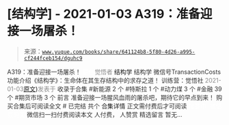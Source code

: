 # [结构学] - 2021-01-03 A319：准备迎接一场屠杀！

> 来源：[`www.yuque.com/books/share/641124b8-5f80-4d26-a995-cf244fceb154/dguhc9`](https://www.yuque.com/books/share/641124b8-5f80-4d26-a995-cf244fceb154/dguhc9)

<ne-p id="520f42f3293818f927861ebbd5b15da4_p_0" data-lake-id="520f42f3293818f927861ebbd5b15da4_p_0"><ne-text id="u3798bd8a" style="color: rgb(51, 51, 51);">A319：准备迎接一场屠杀！</ne-text></ne-p> <ne-p id="ab939788fe054357dc1bf56856698969" data-lake-id="ab939788fe054357dc1bf56856698969"><ne-text id="uf873db5c" ne-fontsize="12" style="color: rgb(255, 255, 255);">原创</ne-text><ne-text id="uf0a2eac1" style="color: rgb(140, 140, 140);">觉悟者</ne-text> <ne-text id="uf616a1f1" ne-fontsize="14">结构学</ne-text></ne-p> <ne-p id="6b3acb53db87e264fe3d8db7e622e65a" data-lake-id="6b3acb53db87e264fe3d8db7e622e65a"><ne-text id="ue772ea21" ne-fontsize="14" ne-bold="true" style="color: rgb(51, 51, 51);">结构学</ne-text></ne-p> <ne-p id="4f6bab4ed65d9b2cca81d7bb92e1c669" data-lake-id="4f6bab4ed65d9b2cca81d7bb92e1c669"><ne-text id="u55e153fb" ne-fontsize="14" style="color: rgb(51, 51, 51);">微信号</ne-text><ne-text id="ub6718fa7" ne-fontsize="14" style="color: rgb(51, 51, 51);">TransactionCosts</ne-text></ne-p> <ne-p id="f746d9aca1cf297a9c09b3b2b9ab8a62" data-lake-id="f746d9aca1cf297a9c09b3b2b9ab8a62"><ne-text id="u7556144d" ne-fontsize="14" style="color: rgb(51, 51, 51);">功能介绍</ne-text><ne-text id="u1fe48371" ne-fontsize="14" style="color: rgb(51, 51, 51);">《结构学》：生命体在其生存结构中的求存之道！ 训练营：觉悟社</ne-text></ne-p> <ne-p id="89fd67e52b2b047a33009952e68a68ca" data-lake-id="89fd67e52b2b047a33009952e68a68ca"><ne-text id="uccdc697d" style="color: rgb(140, 140, 140);">2021-01-03</ne-text>[<ne-text id="u0367b46d" ne-fontsize="14">原文</ne-text>](https://mp.weixin.qq.com/s?__biz=MzIzMDYwOTM0Mg==&mid=2247485036&idx=1&sn=ff52df7559e0a6ed8230922ebd2af71a&chksm=e8b19ebddfc617ab0eca4ed1a66c5227d328155954d6704be456950fb3926e59e5288f7877cf#rd))<ne-text id="u43bfcd95" ne-fontsize="14" style="color: rgb(140, 140, 140);">发表于</ne-text></ne-p> <ne-p id="1acacebb8cb3fd189f5142a8e2c9d31d" data-lake-id="1acacebb8cb3fd189f5142a8e2c9d31d"><ne-text id="u8c8c2d11" style="color: rgb(51, 51, 51);">收录于合集</ne-text></ne-p> <ne-p id="75c8edceca13633e9b81d4f660857b9c" data-lake-id="75c8edceca13633e9b81d4f660857b9c"><ne-text id="u1636f2bc" style="color: rgb(51, 51, 51);">#新能源 2 个</ne-text></ne-p> <ne-p id="dbaede0b21cc2178296bbe26fb503b3d" data-lake-id="dbaede0b21cc2178296bbe26fb503b3d"><ne-text id="ud61a5bf0" style="color: rgb(51, 51, 51);">#特斯拉 1 个</ne-text></ne-p> <ne-p id="fb1746d41c6628303100945c911c6723" data-lake-id="fb1746d41c6628303100945c911c6723"><ne-text id="u0cf47112" style="color: rgb(51, 51, 51);">#动力煤 3 个</ne-text></ne-p> <ne-p id="56f9da85dd134de0cd0fd33b863833ac" data-lake-id="56f9da85dd134de0cd0fd33b863833ac"><ne-text id="u3f8242fd" style="color: rgb(51, 51, 51);">#金融 39 个</ne-text></ne-p> <ne-p id="fcdf0c341ffbf8618f75cee5c5202ba8" data-lake-id="fcdf0c341ffbf8618f75cee5c5202ba8"><ne-text id="ub9055a5e" style="color: rgb(51, 51, 51);">#期货市场 3 个</ne-text></ne-p> <ne-p id="bb39f0286664631914a24ee3033172df" data-lake-id="bb39f0286664631914a24ee3033172df"><ne-text id="u65e2b1fd" style="color: rgb(51, 51, 51);">前言</ne-text></ne-p> <ne-p id="89442a73eed0b09c552faa8c09efe45b" data-lake-id="89442a73eed0b09c552faa8c09efe45b"><ne-text id="u2edbbdbb" style="color: rgb(51, 51, 51);">准备迎接一场腥风血雨的屠杀吧，期待它的早点到来！</ne-text></ne-p> <ne-p id="a8f6ce97d4c3b041192a77876453ae47" data-lake-id="a8f6ce97d4c3b041192a77876453ae47" ne-alignment="center"><ne-text id="ue53e84bd" style="color: rgb(51, 51, 51);">购买合集后可阅读全文</ne-text></ne-p> <ne-p id="4c9f85314e59df2e46075930408b1847" data-lake-id="4c9f85314e59df2e46075930408b1847" ne-alignment="center"><ne-text id="ucc30c113" style="color: rgb(51, 51, 51);">#</ne-text></ne-p> <ne-p id="d0e685ac99de3a6e13b5dcfa088a494e" data-lake-id="d0e685ac99de3a6e13b5dcfa088a494e" ne-alignment="center"><ne-text id="u8e7e02d6" style="color: rgb(51, 51, 51);">已完结 共个</ne-text></ne-p> <ne-p id="8968e3b972d9e79abac23fefc2a6294b" data-lake-id="8968e3b972d9e79abac23fefc2a6294b" ne-alignment="center"><ne-text id="u01cd49fd" ne-fontsize="16">合集详情</ne-text></ne-p> <ne-p id="9c0e0cd9e6b4ef80f8720b5cfe017ac9" data-lake-id="9c0e0cd9e6b4ef80f8720b5cfe017ac9" ne-alignment="center"><ne-text id="u0f2fbb7a" style="color: rgb(51, 51, 51);">正文需付费后才可阅读</ne-text></ne-p> <ne-p id="f7f5f5cff39c7465cbf658a8bf6d73f0" data-lake-id="f7f5f5cff39c7465cbf658a8bf6d73f0" ne-alignment="center"><ne-text id="uf76b950f" style="color: rgb(255, 255, 255);">加载中</ne-text></ne-p> <ne-p id="788d988ff23f11e65497b3513345f0e4" data-lake-id="788d988ff23f11e65497b3513345f0e4" ne-alignment="center"><ne-text id="u22dafdc6" style="color: rgb(255, 255, 255);"> 微信豆购买</ne-text></ne-p> <ne-p id="c3fcc1480dc40e9e361e195632919a85" data-lake-id="c3fcc1480dc40e9e361e195632919a85" ne-alignment="center"><ne-text id="u4e7f5e54" style="color: rgb(51, 51, 51);">微信扫一扫付费阅读本文</ne-text></ne-p> <ne-p id="8c0ca65d82bd28fc40d46fd4fd3c5ba5" data-lake-id="8c0ca65d82bd28fc40d46fd4fd3c5ba5" ne-alignment="center"><ne-text id="u0d25f745" ne-fontsize="13" style="color: rgb(51, 51, 51);">人付费， 人赞赏</ne-text></ne-p> <ne-h3 id="MgC7J" data-lake-id="MgC7J"><ne-heading-ext><ne-heading-anchor></ne-heading-anchor><ne-heading-fold></ne-heading-fold></ne-heading-ext><ne-heading-content><ne-text id="uaed96546" ne-fontsize="16" style="color: rgb(51, 51, 51);">精选留言</ne-text></ne-heading-content></ne-h3> <ne-p id="0f0e26c8fa79dd52ea397dc7b7b8bf25" data-lake-id="0f0e26c8fa79dd52ea397dc7b7b8bf25"><ne-text id="ufc1724c3" style="color: rgb(51, 51, 51);">暂无...</ne-text></ne-p>